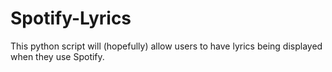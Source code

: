 # Spotify-Lyrics
This python script will (hopefully) allow users to have lyrics being displayed when they use Spotify.
